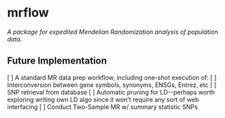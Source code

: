 # mrflow
*A package for expedited Mendelian Randomization analysis of population data.*

## Future Implementation
[ ] A standard MR data prep workflow, including one-shot execution of:
	[ ] Interconversion between gene symbols, synonyms, ENSGs, Entrez, etc
	[ ] SNP retrieval from database
	[ ] Automatic pruning for LD--perhaps worth exploring writing own LD algo since it won't require any sort of web interfacing
	[ ] Conduct Two-Sample MR w/ summary statistic SNPs
